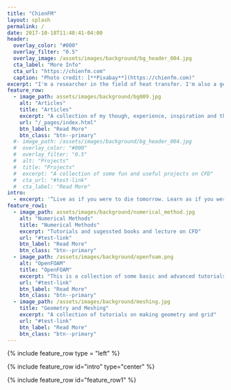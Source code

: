 ```yaml
---
title: "ChienFM"
layout: splash
permalink: /
date: 2017-10-18T11:48:41-04:00
header:
  overlay_color: "#000"
  overlay_filter: "0.5"
  overlay_image: /assets/images/background/bg_header_004.jpg
  cta_label: "More Info"
  cta_url: "https://chienfm.com"
  caption: "Photo credit: [**Pixabay**](https://chienfm.com)"
excerpt: "I'm a researcher in the field of heat transfer. I'm also a geek, a programming and electronics hobbyist."
feature_row:
  - image_path: assets/images/background/bg009.jpg
    alt: "Articles"
    title: "Articles"
    excerpt: "A collection of my though, experience, inspiration and the translating articles. Most of them are used as my references. I'm happy if you find them useful!"
    url: "/_pages/index.html"
    btn_label: "Read More"
    btn_class: "btn--primary"
  #- image_path: /assets/images/background/bg_header_004.jpg
  #  overlay_color: "#000"
  #  overlay_filter: "0.5"
  #  alt: "Projects"
  #  title: "Projects"
  #  excerpt: "A collection of some fun and useful projects on CFD"
  #  cta_url: "#test-link"
  #  cta_label: "Read More"
intro: 
  - excerpt: '“Live as if you were to die tomorrow. Learn as if you were to live forever.” -- Mahatma Gandhi'
feature_row1:
  - image_path: assets/images/background/numerical_method.jpg
    alt: "Numerical Methods"
    title: "Numerical Methods"
    excerpt: "Tutorials and sugessted books and lecture on CFD"
    url: "#test-link"
    btn_label: "Read More"
    btn_class: "btn--primary"
  - image_path: /assets/images/background/openfoam.png
    alt: "OpenFOAM"
    title: "OpenFOAM"
    excerpt: "This is a collection of some basic and advanced tutorials on OpenFOAM"
    url: "#test-link"
    btn_label: "Read More"
    btn_class: "btn--primary"
  - image_path: /assets/images/background/meshing.jpg
    title: "Geometry and Meshing"
    excerpt: "A collection of tutorials on making geometry and grid"
    url: "#test-link"
    btn_label: "Read More"
    btn_class: "btn--primary"
---
```

{% include feature_row type = "left" %}

{% include feature_row id="intro" type="center" %}

{% include feature_row id="feature_row1" %}
